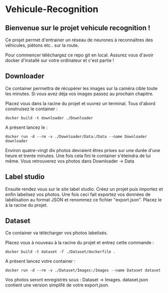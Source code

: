 # Vehicule-Recognition

## Bienvenue sur le projet vehicule recognition !

Ce projet permet d'entrainer un réseau de neurones à reconnaîtres des véhicules, piétons etc.. sur la route.

Pour commencer téléchargez ce repo git en local. Assurez vous d'avoir docker d'installé sur votre ordinateur et c'est partie !

## Downloader

Ce container permettra de récupérer les images sur la caméra cible toute les minutes. Si vous avez déja vos images passez au prochain chapitre.

Placez vous dans la racine du projet et ouvrez un terminal.
Tous d'abord construisez le container :

```
docker build -t downloader ./Downloader
```

A présent lancez le :

```
docker run -d --rm -v ./Downloader/Data:/Data --name Downloader downloader
```

Environ quatre-vingt dix photos devraient êtres prises sur une durée d'une heure et trente minutes. Une fois cela fini le container s'éteindra de lui même. Vous retrouverez vos photos dans Downloader -> Data

## Label studio

Ensuite rendez vous sur le site label studio. Créez un projet puis importez et enfin labelisez vos photos. Une fois ceci fait exportez vos données de labélisation au format JSON et renommez ce fichier "export.json". Placez le à la racine du projet.

## Dataset

Ce container va télécharger vos photos labelisés.

Placez vous à nouveau à la racine du projet et entrez cette commande :

```
docker build -t dataset -f ./Dataset/dockerfile .
```

A présent lancez votre container :

```
docker run -d --rm -v ./Dataset/Images:/Images --name Dataset dataset
```

Vos photos seront enregistrés sous : Dataset -> Images.
dataset.json contient une version simplifé de votre export.json.